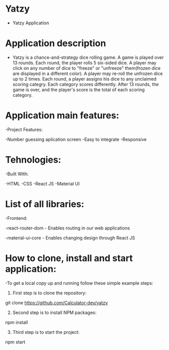 # Yatzy 

- Yatzy Application

# Application description

- Yatzy is a chance-and-strategy dice rolling game. A game is played over 13 rounds. Each round, the player rolls 5 six-sided dice. A player may click on any number of dice to "freeze" or "unfreeze" them(frozen dice are displayed in a different color). A player may re-roll the unfrozen dice up to 2 times. Each round, a player assigns his dice to any unclaimed scoring categry. Each category scores differently. After 13 rounds, the game is over, and the player's score is the total of each scoring category.

# Application main features:

-Project Features:

-Number guessing aplication screen
-Easy to integrate
-Responsive

# Tehnologies:

-Built With:

-HTML
-CSS
-React JS
-Material UI



# List of all libraries:

-Frontend:

-react-router-dom - Enables routing in our web applications

-material-ui-core - Enables changing design through React JS

# How to clone, install and start application:

-To get a local copy up and running follow these simple example steps:

1. First step is to clone the repository:

git clone https://github.com/Calculator-dev/yatzy

2. Second step is to install NPM packages:

npm install

3. Third step is to start the project:

npm start